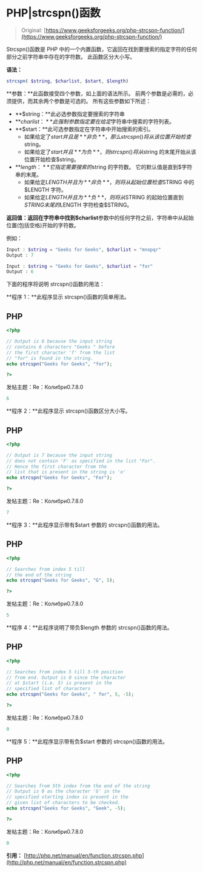 # PHP|strcspn()函数

> Original: [https://www.geeksforgeeks.org/php-strcspn-function/](https://www.geeksforgeeks.org/php-strcspn-function/)

Strcspn()函数是 PHP 中的一个内置函数，它返回在找到要搜索的指定字符的任何部分之前字符串中存在的字符数。 此函数区分大小写。

**语法：**

```php
strcspn( $string, $charlist, $start, $length)

```

**参数：**此函数接受四个参数，如上面的语法所示。 前两个参数是必需的，必须提供，而其余两个参数是可选的。 所有这些参数如下所述：

*   **$string：**此必选参数指定要搜索的字符串
*   **$charlist：**此强制参数指定要在给定$字符串中搜索的字符列表。
*   **$start：**此可选参数指定在字符串中开始搜索的索引。
    *   如果给定了$start 并且是**非负**，那么 strcspn()将从该位置开始检查$string。
    *   如果给定了$start 并且**为负**，则 strcspn()将从$string 的末尾开始从该位置开始检查$string。
*   **$length：**它指定需要搜索的$string 的字符数。 它的默认值是直到$字符串的末尾。
    *   如果给定$LENGTH 并且为**非负**，则将从起始位置检查$STRING 中的$LENGTH 字符。
    *   如果给定$LENGTH 并且为**负**，则将从$STRING 的起始位置直到$STRING 末尾的$LENGTH 字符检查$STRING。

**返回值：**返回在字符串中找到**$charlist**参数中的任何字符之前，字符串中从起始位置(包括空格)开始的字符数。

例如：

```php
Input : $string = "Geeks for Geeks", $charlist = "mnopqr"
Output : 7

Input : $string = "Geeks for Geeks", $charlist = "for"
Output : 6

```

下面的程序将说明 strcspn()函数的用法：

**程序 1：**此程序显示 strcspn()函数的简单用法。

## PHP

```php
<?php

// Output is 6 because the input string
// contains 6 characters "Geeks " before
// the first character 'f' from the list
// "for" is found in the string.
echo strcspn("Geeks for Geeks", "for");

?>
```

发帖主题：Re：Колибри0.7.8.0

```php
6

```

**程序 2：**此程序显示 strcspn()函数区分大小写。

## PHP

```php
<?php

// Output is 7 because the input string
// does not contain 'F' as specified in the list "For".
// Hence the first character from the
// list that is present in the string is 'o'
echo strcspn("Geeks for Geeks", "For");

?>
```

发帖主题：Re：Колибри0.7.8.0

```php
7

```

**程序 3：**此程序显示带有$start 参数的 strcspn()函数的用法。

## PHP

```php
<?php

// Searches from index 5 till
// the end of the string
echo strcspn("Geeks for Geeks", "G", 5);

?>
```

发帖主题：Re：Колибри0.7.8.0

```php
5

```

**程序 4：**此程序说明了带负$length 参数的 strcspn()函数的用法。

## PHP

```php
<?php

// Searches from index 5 till 5-th position
// from end. Output is 0 since the character
// at $start (i.e. 5) is present in the
// specified list of characters
echo strcspn("Geeks for Geeks", " for", 5, -5);

?>
```

发帖主题：Re：Колибри0.7.8.0

```php
0

```

**程序 5：**此程序显示带有负$start 参数的 strcspn()函数的用法。

## PHP

```php
<?php

// Searches from 5th index from the end of the string
// Output is 0 as the character 'G' in the
// specified starting index is present in the
// given list of characters to be checked.
echo strcspn("Geeks for Geeks", "Geek", -5);

?>
```

发帖主题：Re：Колибри0.7.8.0

```php
0

```

**引用：**
[http://php.net/manual/en/function.strcspn.php](http://php.net/manual/en/function.strcspn.php)